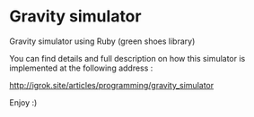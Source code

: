 # Gravity simulator
Gravity simulator using Ruby (green shoes library)

You can find details and full description on how this simulator is implemented at the following address :

http://igrok.site/articles/programming/gravity_simulator

Enjoy :)
